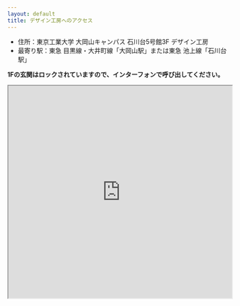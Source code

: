 ```yaml
---
layout: default
title: デザイン工房へのアクセス
---
```


- 住所：東京工業大学 大岡山キャンパス 石川台5号館3F デザイン工房
- 最寄り駅：東急 目黒線・大井町線「大岡山駅」または東急 池上線「石川台駅」

**1Fの玄関はロックされていますので、インターフォンで呼び出してください。**


<iframe src="https://www.google.com/maps/d/u/0/embed?mid=1R1o3L6ASJEZtTwU1q_zQ3Mu0E0M" width="100%" height="480"></iframe>
